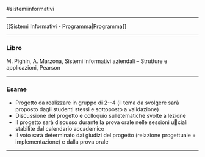 #sistemiinformativi 

---
[[Sistemi Informativi - Programma|Programma]]

---
### Libro
M. Pighin, A. Marzona, Sistemi informativi aziendali – Strutture e applicazioni, Pearson

---
### Esame
- Progetto da realizzare in gruppo di 2--4 (il tema da svolgere sarà proposto dagli studenti stessi e sottoposto a validazione)
- Discussione del progetto e colloquio sulletematiche svolte a lezione
- Il progetto sarà discusso durante la prova orale nelle sessioni uciali stabilite dal calendario accademico
- Il voto sarà determinato dai giudizi del progetto (relazione progettuale + implementazione) e dalla prova orale

---
